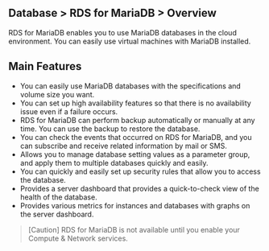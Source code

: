 ## Database > RDS for MariaDB > Overview

RDS for MariaDB enables you to use MariaDB databases in the cloud environment. You can easily use virtual machines with MariaDB installed.

## Main Features

* You can easily use MariaDB databases with the specifications and volume size you want.
* You can set up high availability features so that there is no availability issue even if a failure occurs.
* RDS for MariaDB can perform backup automatically or manually at any time. You can use the backup to restore the database.
* You can check the events that occurred on RDS for MariaDB, and you can subscribe and receive related information by mail or SMS.
* Allows you to manage database setting values as a parameter group, and apply them to multiple databases quickly and easily.
* You can quickly and easily set up security rules that allow you to access the database.
* Provides a server dashboard that provides a quick-to-check view of the health of the database.
* Provides various metrics for instances and databases with graphs on the server dashboard.

> [Caution]
> RDS for MariaDB is not available until you enable your Compute & Network services.